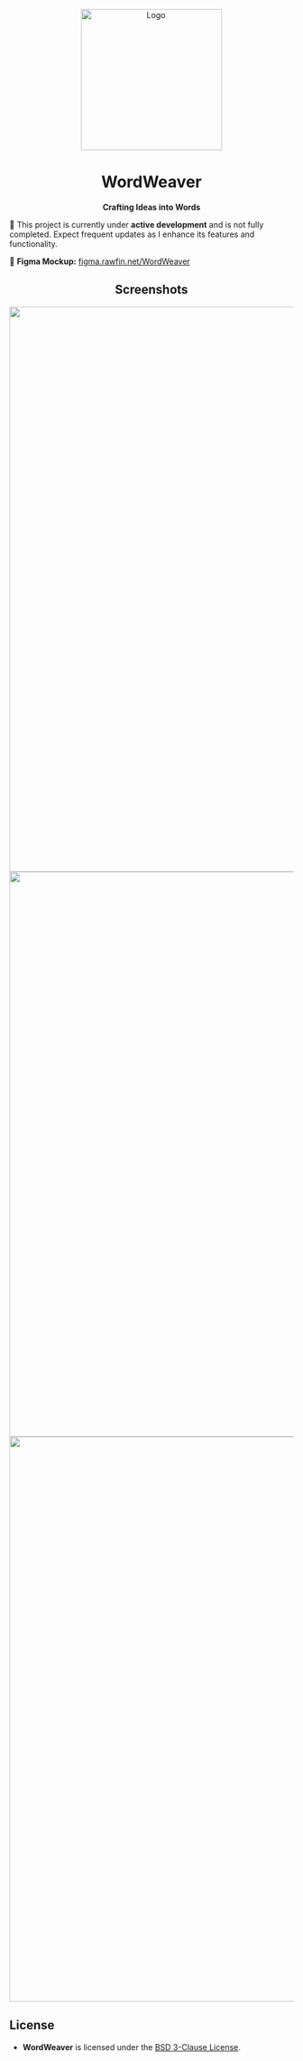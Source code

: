 <p align= "center">
    <img src="https://raofin.github.io/r/img/WordWeaver/WordWeaver.png" title="Logo" alt="Logo" width="250">
    <br/>

  <h1 align="center">WordWeaver</h1>
  <p align="center"><b>Crafting Ideas into Words</b></p>
</p>

🚧 This project is currently under **active development** and is not fully completed. Expect frequent updates as I enhance its features and functionality.

🎨 **Figma Mockup:** [figma.rawfin.net/WordWeaver](https://figma.rawfin.net/WordWeaver)

<h2 align="center">Screenshots</h2>
<p align= "center">
    <img src="https://raofin.github.io/r/img/WordWeaver/1.png" width="1000">
    <img src="https://raofin.github.io/r/img/WordWeaver/2.png" width="1000">
    <img src="https://raofin.github.io/r/img/WordWeaver/3.png" width="1000">
</p>

## License
- **WordWeaver** is licensed under the [BSD 3-Clause License](https://opensource.org/licenses/BSD-3-Clause).
